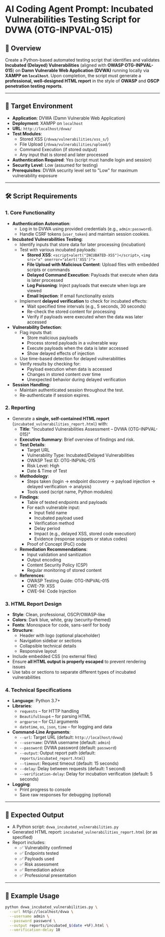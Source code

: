 # AI Coding Agent Prompt: Incubated Vulnerabilities Testing Script for DVWA (OTG-INPVAL-015)

## 📌 Overview
Create a Python-based automated testing script that identifies and validates **Incubated (Delayed) Vulnerabilities** (aligned with **OWASP OTG-INPVAL-015**) on **Damn Vulnerable Web Application (DVWA)** running locally via **XAMPP on `localhost`**. Upon completion, the script must generate a **professional, well-designed HTML report** in the style of **OWASP** and **OSCP penetration testing reports**.

---

## 🎯 Target Environment
- **Application**: DVWA (Damn Vulnerable Web Application)
- **Deployment**: XAMPP on `localhost`
- **URL**: `http://localhost/dvwa/`
- **Test Modules**:
  - Stored XSS (`/dvwa/vulnerabilities/xss_s/`)
  - File Upload (`/dvwa/vulnerabilities/upload/`)
  - Command Execution (if stored output)
  - Any input that is stored and later processed
- **Authentication Required**: Yes (script must handle login and session)
- **Security Level**: Low (assumed for testing)
- **Prerequisites**: DVWA security level set to "Low" for maximum vulnerability exposure

---

## 🛠️ Script Requirements

### 1. **Core Functionality**
- **Authentication Automation**:
  - Log in to DVWA using provided credentials (e.g., `admin:password`).
  - Handle CSRF tokens (`user_token`) and maintain session cookies.
- **Incubated Vulnerabilities Testing**:
  - Identify inputs that store data for later processing (incubation)
  - Test with various incubated payloads:
    - **Stored XSS**: `<script>alert("INCUBATED-XSS")</script>`, `<img src="x" onerror="alert('XSS')">`
    - **File Upload with Malicious Content**: Upload files with embedded scripts or commands
    - **Delayed Command Execution**: Payloads that execute when data is later processed
    - **Log Poisoning**: Inject payloads that execute when logs are viewed
    - **Email Injection**: If email functionality exists
  - Implement **delayed verification** to check for incubated effects:
    - Wait specified time intervals (e.g., 5 seconds, 30 seconds)
    - Re-check the stored content for processing
    - Verify if payloads were executed when the data was later accessed
- **Vulnerability Detection**:
  - Flag inputs that:
    - Store malicious payloads
    - Process stored payloads in a vulnerable way
    - Execute payloads when the data is later accessed
    - Show delayed effects of injection
  - Use time-based detection for delayed vulnerabilities
  - Verify results by checking for:
    - Payload execution when data is accessed
    - Changes in stored content over time
    - Unexpected behavior during delayed verification
- **Session Handling**:
  - Maintain authenticated session throughout the test.
  - Re-authenticate if session expires.

### 2. **Reporting**
- Generate a **single, self-contained HTML report** (`incubated_vulnerabilities_report.html`) with:
  - **Title**: "Incubated Vulnerabilities Assessment – DVWA (OTG-INPVAL-015)"
  - **Executive Summary**: Brief overview of findings and risk.
  - **Test Details**:
    - Target URL
    - Vulnerability Type: Incubated/Delayed Vulnerabilities
    - OWASP Test ID: OTG-INPVAL-015
    - Risk Level: High
    - Date & Time of Test
  - **Methodology**:
    - Steps taken (login → endpoint discovery → payload injection → delayed verification → analysis)
    - Tools used (script name, Python modules)
  - **Findings**:
    - Table of tested endpoints and payloads
    - For each vulnerable input:
      - Input field name
      - Incubated payload used
      - Verification method
      - Delay period
      - Impact (e.g., delayed XSS, stored code execution)
      - Evidence (response snippets or status codes)
    - Proof of Concept (PoC) code
  - **Remediation Recommendations**:
    - Input validation and sanitization
    - Output encoding
    - Content Security Policy (CSP)
    - Regular monitoring of stored content
  - **References**:
    - OWASP Testing Guide: OTG-INPVAL-015
    - CWE-79: XSS
    - CWE-94: Code Injection

### 3. **HTML Report Design**
- **Style**: Clean, professional, OSCP/OWASP-like
- **Colors**: Dark blue, white, gray (security-themed)
- **Fonts**: Monospace for code, sans-serif for body
- **Structure**:
  - Header with logo (optional placeholder)
  - Navigation sidebar or sections
  - Collapsible technical details
  - Responsive layout
- Include embedded CSS (no external files)
- Ensure **all HTML output is properly escaped** to prevent rendering issues
- Use tabs or sections to separate different types of incubated vulnerabilities

### 4. **Technical Specifications**
- **Language**: Python 3.7+
- **Libraries**:
  - `requests` – for HTTP handling
  - `BeautifulSoup4` – for parsing HTML
  - `argparse` – for CLI arguments
  - `datetime`, `os`, `json`, `time` – for logging and data
- **Command-Line Arguments**:
  - `--url`: Target URL (default: `http://localhost/dvwa`)
  - `--username`: DVWA username (default: `admin`)
  - `--password`: DVWA password (default: `password`)
  - `--output`: Output report path (default: `reports/incubated_report.html`)
  - `--timeout`: Request timeout (default: 15 seconds)
  - `--delay`: Delay between requests (default: 1 second)
  - `--verification-delay`: Delay for incubation verification (default: 5 seconds)
- **Logging**:
  - Print progress to console
  - Save raw responses for debugging (optional)

---

## 🧾 Expected Output
- A Python script: `dvwa_incubated_vulnerabilities.py`
- Generated HTML report: `incubated_vulnerabilities_report.html` (or as specified)
- Report includes:
  - ✅ Vulnerability confirmed
  - ✅ Endpoints tested
  - ✅ Payloads used
  - ✅ Risk assessment
  - ✅ Remediation advice
  - ✅ Professional presentation

---

## 📝 Example Usage
```bash
python dvwa_incubated_vulnerabilities.py \
  --url http://localhost/dvwa \
  --username admin \
  --password password \
  --output reports/incubated_$(date +%F).html \
  --verification-delay 10